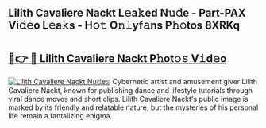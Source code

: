 ## Lilith Cavaliere Nackt L𝚎a𝚔ed N𝚞𝚍e - Part-PAX Vi𝚍𝚎o L𝚎a𝚔s - H𝚘𝚝 O𝚗𝚕yf𝚊ns P𝚑𝚘tos 8XRKq

# <h2><a href="http://kfa2cgx.oniu.top/?m=Lilith+Cavaliere+Nackt">🔗👉 🔴 Lilith Cavaliere Nackt P𝚑ot𝚘𝚜 V𝚒d𝚎o</a></h2>

[![Lilith Cavaliere Nackt Nu𝚍e𝚜](https://i.imgur.com/0qMVB7G.gif)](http://kfa2cgx.oniu.top/?m=Lilith+Cavaliere+Nackt)
Cybernetic artist and amusement giver Lilith Cavaliere Nackt, known for publishing dance and lifestyle tutorials through viral dance moves and short clips. Lilith Cavaliere Nackt's public image is marked by its friendly and relatable nature, but the mysteries of his personal life remain a tantalizing enigma.  
